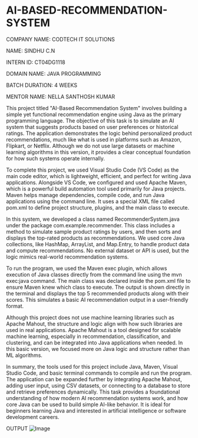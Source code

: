 # AI-BASED-RECOMMENDATION-SYSTEM

COMPANY NAME: CODTECH IT SOLUTIONS

NAME: SINDHU C.N

INTERN ID: CT04DG1118

DOMAIN NAME: JAVA PROGRAMMING

BATCH DURATION: 4 WEEKS

MENTOR NAME: NELLA SANTHOSH KUMAR

This project titled "AI-Based Recommendation System" involves building a simple yet functional recommendation engine using Java as the primary programming language. The objective of this task is to simulate an AI system that suggests products based on user preferences or historical ratings. The application demonstrates the logic behind personalized product recommendations, much like what is used in platforms such as Amazon, Flipkart, or Netflix. Although we do not use large datasets or machine learning algorithms in this version, it provides a clear conceptual foundation for how such systems operate internally.

To complete this project, we used Visual Studio Code (VS Code) as the main code editor, which is lightweight, efficient, and perfect for writing Java applications. Alongside VS Code, we configured and used Apache Maven, which is a powerful build automation tool used primarily for Java projects. Maven helps manage dependencies, compile code, and run Java applications using the command line. It uses a special XML file called pom.xml to define project structure, plugins, and the main class to execute.

In this system, we developed a class named RecommenderSystem.java under the package com.example.recommender. This class includes a method to simulate sample product ratings by users, and then sorts and displays the top-rated products as recommendations. We used core Java collections, like HashMap, ArrayList, and Map.Entry, to handle product data and compute recommendations. No external dataset or API is used, but the logic mimics real-world recommendation systems.

To run the program, we used the Maven exec plugin, which allows execution of Java classes directly from the command line using the mvn exec:java command. The main class was declared inside the pom.xml file to ensure Maven knew which class to execute. The output is shown directly in the terminal and displays the top 5 recommended products along with their scores. This simulates a basic AI recommendation output in a user-friendly format.

Although this project does not use machine learning libraries such as Apache Mahout, the structure and logic align with how such libraries are used in real applications. Apache Mahout is a tool designed for scalable machine learning, especially in recommendation, classification, and clustering, and can be integrated into Java applications when needed. In this basic version, we focused more on Java logic and structure rather than ML algorithms.

In summary, the tools used for this project include Java, Maven, Visual Studio Code, and basic terminal commands to compile and run the program. The application can be expanded further by integrating Apache Mahout, adding user input, using CSV datasets, or connecting to a database to store and retrieve preferences dynamically. This task provides a foundational understanding of how modern AI recommendation systems work, and how core Java can be used to build simple AI-like behavior. It is ideal for beginners learning Java and interested in artificial intelligence or software development careers.

OUTPUT
![Image](https://github.com/user-attachments/assets/2b3326c1-9017-4ed5-908a-e76b56705447)
